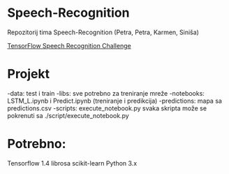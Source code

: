 # Speech-Recognition

Repozitorij tima Speech-Recognition (Petra, Petra, Karmen, Siniša)

[TensorFlow Speech Recognition Challenge](https://www.kaggle.com/c/tensorflow-speech-recognition-challenge#description)


# Projekt 

-data: test i train 
-libs: sve potrebno za treniranje mreže
-notebooks: LSTM_L.ipynb i Predict.ipynb (treniranje i predikcija)
-predictions: mapa sa predictions.csv
-scripts: execute_notebook.py svaka skripta može se pokrenuti sa ./script/execute_notebook.py

# Potrebno:

Tensorflow 1.4
librosa
scikit-learn
Python 3.x
